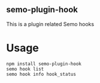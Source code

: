 ## semo-plugin-hook

This is a plugin related Semo hooks

# Usage

```
npm install semo-plugin-hook
semo hook list
semo hook info hook_status
```
